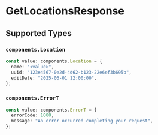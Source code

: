 # GetLocationsResponse


## Supported Types

### `components.Location`

```typescript
const value: components.Location = {
  name: "<value>",
  uuid: "123e4567-0e2d-4d62-b123-22e6ef3b695b",
  editDate: "2025-06-01 12:00:00",
};
```

### `components.ErrorT`

```typescript
const value: components.ErrorT = {
  errorCode: 1000,
  message: "An error occurred completing your request",
};
```

